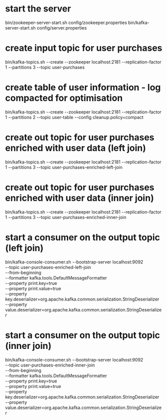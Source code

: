 # start the server
bin/zookeeper-server-start.sh config/zookeeper.properties
bin/kafka-server-start.sh config/server.properties

# create input topic for user purchases
bin/kafka-topics.sh --create --zookeeper localhost:2181 --replication-factor 1 --partitions 3 --topic user-purchases

# create table of user information - log compacted for optimisation
bin/kafka-topics.sh --create --zookeeper localhost:2181 --replication-factor 1 --partitions 2 --topic user-table --config cleanup.policy=compact

# create out topic for user purchases enriched with user data (left join)
bin/kafka-topics.sh --create --zookeeper localhost:2181 --replication-factor 1 --partitions 3 --topic user-purchases-enriched-left-join

# create out topic for user purchases enriched with user data (inner join)
bin/kafka-topics.sh --create --zookeeper localhost:2181 --replication-factor 1 --partitions 3 --topic user-purchases-enriched-inner-join

# start a consumer on the output topic (left join)
bin/kafka-console-consumer.sh --bootstrap-server localhost:9092 \
    --topic user-purchases-enriched-left-join \
    --from-beginning \
    --formatter kafka.tools.DefaultMessageFormatter \
    --property print.key=true \
    --property print.value=true \
    --property key.deserializer=org.apache.kafka.common.serialization.StringDeserializer \
    --property value.deserializer=org.apache.kafka.common.serialization.StringDeserializer


# start a consumer on the output topic (inner join)
bin/kafka-console-consumer.sh --bootstrap-server localhost:9092 \
    --topic user-purchases-enriched-inner-join \
    --from-beginning \
    --formatter kafka.tools.DefaultMessageFormatter \
    --property print.key=true \
    --property print.value=true \
    --property key.deserializer=org.apache.kafka.common.serialization.StringDeserializer \
    --property value.deserializer=org.apache.kafka.common.serialization.StringDeserializer
